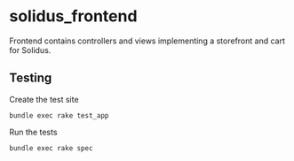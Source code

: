 # solidus\_frontend

Frontend contains controllers and views implementing a storefront and cart for Solidus.


## Testing

Create the test site

    bundle exec rake test_app

Run the tests

    bundle exec rake spec
